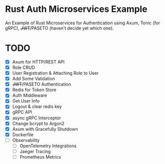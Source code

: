 # Rust Auth Microservices Example
An Example of Rust Microservices for Authentication using Axum, Tonic (for gRPC), ~~JWT~~/PASETO (haven't decide yet which one).

# TODO
- [x] Axum for HTTP/REST API
- [x] Role CRUD
- [x] User Registration & Attaching Role to User
- [x] Add Some Validation
- [x] ~~JWT~~/PASETO Authentication
- [x] Redis for Token Store
- [x] Auth Middleware
- [x] Get User Info
- [x] Logout & clear redis key
- [x] gRPC API
- [x] async gRPC Interceptor
- [x] Change bcrypt to Argon2
- [x] Axum with Gracefully Shutdown
- [x] Dockerfile
- [ ] Observability
    - [ ] OpenTelemetry Integrations
    - [ ] Jaeger Tracing
    - [ ] Prometheus Metrics
